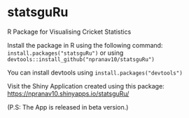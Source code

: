 # statsguRu
R Package for Visualising Cricket Statistics

Install the package in R using the following command:
`install.packages("statsguRu")` or using
`devtools::install_github("npranav10/statsguRu")`

You can install devtools using `install.packages("devtools")`

Visit the Shiny Application created using this package:
https://npranav10.shinyapps.io/statsguRu/

(P.S: The App is released in beta version.)
